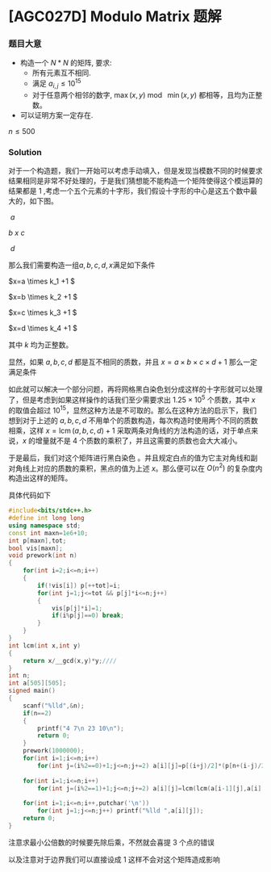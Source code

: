 # [AGC027D] Modulo Matrix 题解

### 题目大意

- 构造一个 $N*N$ 的矩阵, 要求:
  - 所有元素互不相同.
  - 满足 $a_{i,j} \le 10^{15}$
  - 对于任意两个相邻的数字, $\max(x,y) \bmod \ \min(x,y)$ 都相等，且均为正整数。
- 可以证明方案一定存在.

$n \le 500$

### Solution

对于一个构造题，我们一开始可以考虑手动填入，但是发现当模数不同的时候要求结果相同是非常不好处理的，于是我们猜想能不能构造一个矩阵使得这个模运算的结果都是 1 ,考虑一个五个元素的十字形，我们假设十字形的中心是这五个数中最大的，如下图。

​	$a$

$b$  $x$  $c$

​	$d$

那么我们需要构造一组$a,b,c,d,x$满足如下条件

$x=a \times k_1 +1 $

$x=b \times k_2 +1 $

$x=c \times k_3 +1 $

$x=d \times k_4 +1 $

其中 $k$ 均为正整数。

显然，如果 $a,b,c,d$ 都是互不相同的质数，并且 $x=a \times b \times c \times d+1$ 那么一定满足条件

如此就可以解决一个部分问题，再将网格黑白染色划分成这样的十字形就可以处理了，但是考虑到如果这样操作的话我们至少需要求出  $1.25 \times 10^5$ 个质数，其中 $x$ 的取值会超过 $10^{15}$，显然这种方法是不可取的。那么在这种方法的启示下，我们想到对于上述的 $a,b,c,d$ 不用单个的质数构造，每次构造时使用两个不同的质数相乘，这样 $x=\operatorname{lcm}(a,b,c,d)+1$ 采取两条对角线的方法构造的话，对于单点来说，$x$ 的增量就不是 4 个质数的乘积了，并且这需要的质数也会大大减小。

于是最后，我们对这个矩阵进行黑白染色 。并且规定白点的值为它主对角线和副对角线上对应的质数的乘积，黑点的值为上述 $x$。那么便可以在 $O(n^2)$ 的复杂度内构造出这样的矩阵。

具体代码如下

```cpp
#include<bits/stdc++.h>
#define int long long
using namespace std;
const int maxn=1e6+10;
int p[maxn],tot;
bool vis[maxn];
void prework(int n)
{
    for(int i=2;i<=n;i++)
    {
        if(!vis[i]) p[++tot]=i;
        for(int j=1;j<=tot && p[j]*i<=n;j++)
        {
            vis[p[j]*i]=1;
            if(i%p[j]==0) break;
        }
    }
}
int lcm(int x,int y)
{
    return x/__gcd(x,y)*y;////
}
int n;
int a[505][505];
signed main()
{
    scanf("%lld",&n);
    if(n==2)
    {
        printf("4 7\n 23 10\n");
        return 0;
    }
    prework(1000000);
    for(int i=1;i<=n;i++)
        for(int j=(i%2==0)+1;j<=n;j+=2) a[i][j]=p[(i+j)/2]*(p[n+(i-j)/2+(n+1)/2]),a[i][0]=a[0][i]=a[n+1][i]=a[i][n+1]=1ll;
    
    for(int i=1;i<=n;i++)
        for(int j=(i%2==1)+1;j<=n;j+=2) a[i][j]=lcm(lcm(a[i-1][j],a[i][j-1]),lcm(a[i][j+1],a[i+1][j]))+1ll;
    
    for(int i=1;i<=n;i++,putchar('\n'))
        for(int j=1;j<=n;j++) printf("%lld ",a[i][j]);
    return 0;
}
```

注意求最小公倍数的时候要先除后乘，不然就会喜提 3 个点的错误

以及注意对于边界我们可以直接设成 1 这样不会对这个矩阵造成影响
